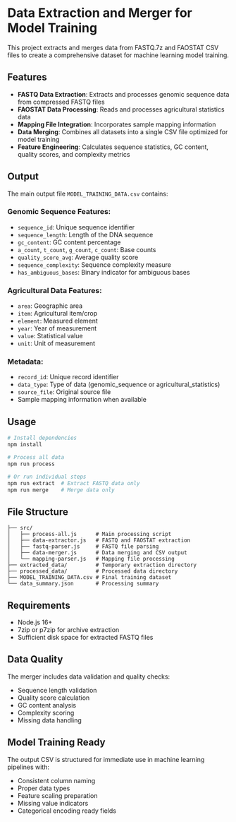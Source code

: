 # Data Extraction and Merger for Model Training

This project extracts and merges data from FASTQ.7z and FAOSTAT CSV files to create a comprehensive dataset for machine learning model training.

## Features

- **FASTQ Data Extraction**: Extracts and processes genomic sequence data from compressed FASTQ files
- **FAOSTAT Data Processing**: Reads and processes agricultural statistics data
- **Mapping File Integration**: Incorporates sample mapping information
- **Data Merging**: Combines all datasets into a single CSV file optimized for model training
- **Feature Engineering**: Calculates sequence statistics, GC content, quality scores, and complexity metrics

## Output

The main output file `MODEL_TRAINING_DATA.csv` contains:

### Genomic Sequence Features:
- `sequence_id`: Unique sequence identifier
- `sequence_length`: Length of the DNA sequence
- `gc_content`: GC content percentage
- `a_count`, `t_count`, `g_count`, `c_count`: Base counts
- `quality_score_avg`: Average quality score
- `sequence_complexity`: Sequence complexity measure
- `has_ambiguous_bases`: Binary indicator for ambiguous bases

### Agricultural Data Features:
- `area`: Geographic area
- `item`: Agricultural item/crop
- `element`: Measured element
- `year`: Year of measurement
- `value`: Statistical value
- `unit`: Unit of measurement

### Metadata:
- `record_id`: Unique record identifier
- `data_type`: Type of data (genomic_sequence or agricultural_statistics)
- `source_file`: Original source file
- Sample mapping information when available

## Usage

```bash
# Install dependencies
npm install

# Process all data
npm run process

# Or run individual steps
npm run extract  # Extract FASTQ data only
npm run merge    # Merge data only
```

## File Structure

```
├── src/
│   ├── process-all.js      # Main processing script
│   ├── data-extractor.js   # FASTQ and FAOSTAT extraction
│   ├── fastq-parser.js     # FASTQ file parsing
│   ├── data-merger.js      # Data merging and CSV output
│   └── mapping-parser.js   # Mapping file processing
├── extracted_data/         # Temporary extraction directory
├── processed_data/         # Processed data directory
├── MODEL_TRAINING_DATA.csv # Final training dataset
└── data_summary.json       # Processing summary
```

## Requirements

- Node.js 16+
- 7zip or p7zip for archive extraction
- Sufficient disk space for extracted FASTQ files

## Data Quality

The merger includes data validation and quality checks:
- Sequence length validation
- Quality score calculation
- GC content analysis
- Complexity scoring
- Missing data handling

## Model Training Ready

The output CSV is structured for immediate use in machine learning pipelines with:
- Consistent column naming
- Proper data types
- Feature scaling preparation
- Missing value indicators
- Categorical encoding ready fields